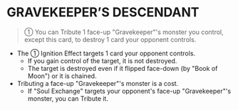 
# GRAVEKEEPER’S DESCENDANT  
> ① You can Tribute 1 face-up "Gravekeeper"'s monster you control, except this card, to destroy 1 card your opponent controls.

*   The ① Ignition Effect targets 1 card your opponent controls.
    *   If you gain control of the target, it is not destroyed.
    *   The target is destroyed even if it flipped face-down (by "Book of Moon") or it is chained.
*   Tributing a face-up "Gravekeeper"'s monster is a cost.
    *   If "Soul Exchange" targets your opponent's face-up "Gravekeeper"'s monster, you can Tribute it.

  